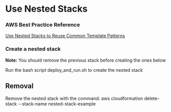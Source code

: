# Use Nested Stacks

### AWS Best Practice Reference
[Use Nested Stacks to Reuse Common Template Patterns](https://docs.aws.amazon.com/AWSCloudFormation/latest/UserGuide/best-practices.html#nested)


### Create a nested stack

**Note:** You should remove the previous stack before creating the ones below

Run the bash script deploy_and_run.sh to create the nested stack

## Removal

Remove the nested stack with the command:
aws cloudformation delete-stack  --stack-name nested-stack-example

